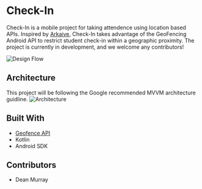 # Check-In
Check-In is a mobile project for taking attendence using location based APIs. Inspired by [Arkaive](https://play.google.com/store/apps/details?id=com.arkaive.arkaive&hl=en_US), Check-In takes advantage of the GeoFencing Android API to restrict student check-in within a geographic proximity. The project is currently in development, and we welcome any contributors!

![Design Flow](https://firebasestorage.googleapis.com/v0/b/check-in-fc777.appspot.com/o/Check-In%20Photos.png?alt=media&token=79177e0e-1563-4f1b-ab14-46bd823265b3)

## Architecture
This project will be following the Google recommended MVVM architecture guidline.
![Architecture](https://firebasestorage.googleapis.com/v0/b/check-in-fc777.appspot.com/o/Check-In%20Photos.png?alt=media&token=79177e0e-1563-4f1b-ab14-46bd823265b3)

## Built With
* [Geofence API](https://developer.android.com/training/location/geofencing)
* Kotlin
* Android SDK

## Contributors
* Dean Murray
